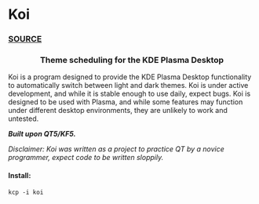 # Koi

### [SOURCE](https://github.com/baduhai/Koi)

#### <h3 align="center">Theme scheduling for the KDE Plasma Desktop 

Koi is a program designed to provide the KDE Plasma Desktop functionality to automatically switch between light and dark themes. Koi is under active development, and while it is stable enough to use daily, expect bugs. Koi is designed to be used with Plasma, and while some features may function under different desktop environments, they are unlikely to work and untested.

***Built upon QT5/KF5.***

*Disclaimer: Koi was written as a project to practice QT by a novice programmer, expect code to be written sloppily.*

#### Install:

```
kcp -i koi
```
